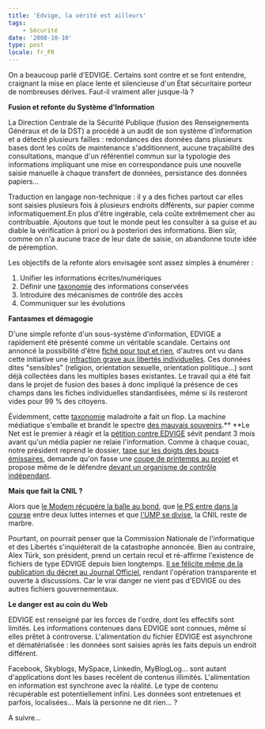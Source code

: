 ```yaml
---
title: 'Edvige, la vérité est ailleurs'
tags:
    - Sécurité
date: '2008-10-10'
type: post
locale: fr_FR
---
```


On a beaucoup parlé d'EDVIGE. Certains sont contre et se font entendre, craignant la mise en place lente et silencieuse d'un État sécuritaire porteur de nombreuses dérives. Faut-il vraiment aller jusque-là&nbsp;?

**Fusion et refonte du Système d'Information**

La Direction Centrale de la Sécurité Publique (fusion des Renseignements Généraux et de la DST) a procédé à un audit de son système d'information et a détecté plusieurs failles&nbsp;: redondances des données dans plusieurs bases dont les coûts de maintenance s'additionnent, aucune traçabilité des consultations, manque d'un référentiel commun sur la typologie des informations impliquant une mise en correspondance puis une nouvelle saisie manuelle à chaque transfert de données, persistance des données papiers…

Traduction en langage non-technique&nbsp;: il y a des fiches partout car elles sont saisies plusieurs fois à plusieurs endroits différents, sur papier comme informatiquement.En plus d'être ingérable, cela coûte extrêmement cher au contribuable. Ajoutons que tout le monde peut les consulter à sa guise et au diable la vérification à priori ou à posteriori des informations. Bien sûr, comme on n'a aucune trace de leur date de saisie, on abandonne toute idée de péremption.

Les objectifs de la refonte alors envisagée sont assez simples à énumérer&nbsp;:

1. Unifier les informations écrites/numériques
2. Définir une [taxonomie](http://fr.wikipedia.org/wiki/Taxonomie#Homonymie_en_informatique) des informations conservées
3. Introduire des mécanismes de contrôle des accès
4. Communiquer sur les évolutions

**Fantasmes et démagogie**

D'une simple refonte d'un sous-système d'information, EDVIGE a rapidement été présenté comme un véritable scandale. Certains ont annoncé la possibilité d'être [fiché pour tout et rien](http://web.archive.org/web/20080911081722///www.liberation.fr:80/actualite/societe/349602.FR.php), d'autres ont vu dans cette initiative une [infraction grave](http://web.archive.org/web/20081216084725///www.cap21.net:80/dynamic/dossier.php?id=1043%3Cbr/%3E)[ aux libertés individuelles](http://web.archive.org/web/20081216084725///www.cap21.net:80/dynamic/dossier.php?id=1043%3Cbr/%3E). Ces données dites "sensibles" (religion, orientation sexuelle, orientation politique…) sont déjà collectées dans les multiples bases existantes. Le travail qui a été fait dans le projet de fusion des bases à donc impliqué la présence de ces champs dans les fiches individuelles standardisées, même si ils resteront vides pour 99 % des citoyens.

Évidemment, cette [taxonomie](http://fr.wikipedia.org/wiki/Taxonomie#Homonymie_en_informatique) maladroite a fait un flop. La machine médiatique s'emballe et brandit le spectre [des mauvais souvenirs](https://fr.answers.yahoo.com/question/index?qid=20080903095407AAd3yfr).** **Le Net est le premier à réagir et la [pétition contre EDVIGE](http://web.archive.org/web/20090412070052///nonaedvige.ras.eu.org:80/) sévit pendant 3 mois avant qu'un média papier ne relaie l'information. Comme à chaque couac, notre président reprend le dossier, [tape sur les doigts des boucs émissaires](http://web.archive.org/web/20080922053339///www.liberation.fr:80/actualite/politiques/352907.FR.php?), demande qu'on fasse une [coupe de printemps au projet](http://www.lejdd.fr/cmc/politique/200838/grand-toilettage-pour-edvige_150124.html) et propose même de le défendre [devant un organisme de contrôle indépendant](http://tempsreel.nouvelobs.com/).

**Mais que fait la CNIL&nbsp;?**

Alors que [le Modem récupère la balle au bond](http://web.archive.org/web/20081020002935///www.mouvementdemocrate.fr:80/actualites/bayrou-modem-retrait-decret-edvige-100908.html?), que [le PS entre dans la course](http://presse.parti-socialiste.fr/2008/09/05/fichier-edvige-de-nombreuses-regressions-pour-les-libertes-publiques/) entre deux luttes internes et que [l'UMP se divise](http://web.archive.org/web/20080914062355///www.liberation.fr:80/actualite/politiques/351006.FR.php), la CNIL reste de marbre.

Pourtant, on pourrait penser que la Commission Nationale de l'informatique et des Libertés s'inquiéterait de la catastrophe annoncée. Bien au contraire, Alex Türk, son président, prend un certain recul et ré-affirme l'existence de fichiers de type EDVIGE depuis bien longtemps. [Il se félicite même de la publication du décret au Journal Officiel](http://www.telerama.fr/idees/il-y-a-bien-plus-dangereux-que-le-fichier-edvige,33683.php), rendant l'opération transparente et ouverte à discussions. Car le vrai danger ne vient pas d'EDVIGE ou des autres fichiers gouvernementaux.

**Le danger est au coin du Web**

EDVIGE est renseigné par les forces de l'ordre, dont les effectifs sont limités. Les informations contenues dans EDVIGE sont connues, même si elles prêtet à controverse. L'alimentation du fichier EDVIGE est asynchrone et dématérialisée&nbsp;: les données sont saisies après les faits depuis un endroit différent.

Facebook, Skyblogs, MySpace, LinkedIn, MyBlogLog… sont autant d'applications dont les bases recèlent de contenus illimités. L'alimentation en information est synchrone avec la réalité. Le type de contenu récupérable est potentiellement infini. Les données sont entretenues et parfois, localisées…
Mais là personne ne dit rien…&nbsp;?

A suivre…
